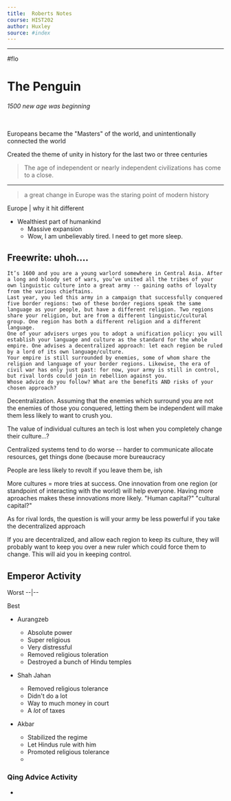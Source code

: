 ```yaml
---
title:  Roberts Notes  
course: HIST202
author: Huxley 
source: #index
---
```


---

#flo 


# The Penguin 
###### 1500 new age was beginning 
```
```


Europeans became the "Masters" of the world, and unintentionally connected the world

Created the theme of unity in history for the last two or three centuries 

> The age of independent or nearly independent civilizations has come to a close. 
---
> a great change in Europe was the staring point of modern history


Europe | why it hit different 
 - Wealthiest part of humankind
	- Massive expansion
	- Wow, I am unbelievably tired. I need to get more sleep.


## Freewrite: uhoh....
```
It’s 1600 and you are a young warlord somewhere in Central Asia. After a long and bloody set of wars, you’ve united all the tribes of your own linguistic culture into a great army -- gaining oaths of loyalty from the various chieftains. 
Last year, you led this army in a campaign that successfully conquered five border regions: two of these border regions speak the same language as your people, but have a different religion. Two regions share your religion, but are from a different linguistic/cultural group. One region has both a different religion and a different language.
One of your advisers urges you to adopt a unification policy: you will establish your language and culture as the standard for the whole empire. One advises a decentralized approach: let each region be ruled by a lord of its own language/culture. 
Your empire is still surrounded by enemies, some of whom share the religion and language of your border regions. Likewise, the era of civil war has only just past: for now, your army is still in control, but rival lords could join in rebellion against you.
Whose advice do you follow? What are the benefits AND risks of your chosen approach?
```

Decentralization. Assuming that the enemies which surround you are not the enemies of those you conquered, letting them be independent will make them less likely to want to crush you. 

The value of individual cultures an tech is lost when you completely change their culture...?


Centralized systems tend to do worse -- harder to communicate allocate resources, get things done (because more bureaucracy

People are less likely to revolt if you leave them be, ish 

More cultures = more tries at success. One innovation from one region (or standpoint of interacting with the world) will help everyone. Having more aproaches makes these innovations more likely. 
"Human capital?" "cultural capital?"

As for rival lords, the question is will your army be less powerful if you take the decentralized approach


If you are decentralized, and allow each region to keep its culture, they will probably want to keep you over a new ruler which could force them to change. This will aid you in keeping control. 


## Emperor Activity 

Worst
--|--

Best

- Aurangzeb
	- Absolute power
	- Super religious
	- Very distressful
	- Removed religious toleration 
	- Destroyed a bunch of Hindu temples 
	
- Shah Jahan
	 - Removed religious tolerance
	 - Didn't do a lot 
	 - Way to much money in court 
	 - A *lot* of taxes 
	 
- Akbar 
	- Stabilized the regime 
	- Let Hindus rule with him
	- Promoted religious tolerance
	- 

### Qing Advice Activity

 - 







